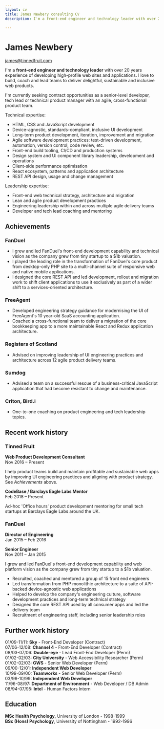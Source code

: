 ```yaml
---
layout: cv
title: James Newbery consulting CV
description: I'm a front-end engineer and technology leader with over 20 years experience of developing high-profile web sites and applications.

---
```


# James Newbery

[james@tinnedfruit.com](mailto:james@tinnedfruit.com)

I'm a __front-end engineer and technology leader__ with over 20 years experience of developing high-profile web sites and applications. I love to build, coach and lead teams to deliver delightful, sustainable and inclusive web products.

I'm currently seeking contract opportunities as a senior-level developer, tech lead or technical product manager with an agile, cross-functional product team.

Technical expertise:

* HTML, CSS and JavaScript development
* Device-agnostic, standards-compliant, inclusive UI development
* Long-term product development, iteration, improvement and migration
* Agile software development practices: test-driven development, automation, version control, code review, etc.
* Front-end build tooling, CI/CD and production systems
* Design system and UI component library leadership, development and operations
* Client-side performance optimisation
* React ecosystem, patterns and application architecture
* REST API design, usage and change management

Leadership expertise:

* Front-end web technical strategy, architecture and migration
* Lean and agile product development practices
* Engineering leadership within and across multiple agile delivery teams
* Developer and tech lead coaching and mentoring

## Achievements

### FanDuel

* I grew and led FanDuel's front-end development capability and technical vision as the company grew from tiny startup to a $1b valuation.
* I played the leading role in the transformation of FanDuel's core product from desktop-only PHP site to a multi-channel suite of responsive web and native mobile applications.
* I designed the core REST API and led development, rollout and migration work to shift client applications to use it exclusively as part of a wider shift to a services-oriented architecture.

### FreeAgent

* Developed engineering strategy guidance for modernising the UI of FreeAgent's 10 year-old SaaS accounting application.
* Coached a cross-functional team to deliver a migration of the core bookkeeping app to a more maintainable React and Redux application architecture.

### Registers of Scotland

* Advised on improving leadership of UI engineering practices and architecture across 12 agile product delivery teams.

### Sumdog

* Advised a team on a successful rescue of a business-critical JavaScript application that had become resistant to change and maintenance.

### Criton, Bird.i

* One-to-one coaching on product engineering and tech leadership topics.

## Recent work history

### Tinned Fruit

__Web Product Development Consultant__<br>
Nov 2016 – Present

I help product teams build and maintain profitable and sustainable web apps by improving UI engineering practices and aligning with product strategy. See _Achievements_ above.

__CodeBase / Barclays Eagle Labs Mentor__<br>
Feb 2018 – Present

Ad-hoc 'Office hours' product development mentoring for small tech startups at Barclays Eagle Labs around the UK.

### FanDuel

__Director of Engineering__<br>
Jan 2015 – Feb 2016

__Senior Engineer__<br>
Nov 2011 – Jan 2015

I grew and led FanDuel's front-end development capability and web platform vision as the company grew from tiny startup to a $1b valuation.

* Recruited, coached and mentored a group of 15 front end engineers
* Led transformation from PHP monolithic architecture to a suite of API-backed device-agnostic web applications
* Helped to develop the company's engineering culture, software development practices and long-term technical strategy
* Designed the core REST API used by all consumer apps and led the delivery team
* Recruitment of engineering staff, including senior leadership roles

## Further work history

01/09-11/11: __Sky__ - Front-End Developer (Contract)<br>
07/06-12/08: __Channel 4__ - Front-End Developer (Contract) <br>
08/03-07/06: __Double-eye__ - Lead Front-End Developer (Perm)<br>
01/02-02/03: __City University__ - Web Accessibility Researcher (Perm)<br>
01/02-02/03: __GWS__ - Senior Web Developer (Perm)<br>
09/00-12/01: __Independent Web Developer__<br>
10/99-09/00: __Teamworks__ - Senior Web Developer (Perm)<br>
03/98-10/99: __Independent Web Developer__<br>
11/96-08/97: __Department of Environment__ - Web Developer / DB Admin<br>
08/94-07/95: __Intel__ - Human Factors Intern

## Education

__MSc Health Psychology__, University of London - 1998-1999<br>
__BSc (Hons) Psychology__, University of Nottingham - 1992-1996

